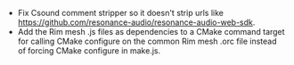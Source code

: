 
- Fix Csound comment stripper so it doesn't strip urls like https://github.com/resonance-audio/resonance-audio-web-sdk.
- Add the Rim mesh .js files as dependencies to a CMake command target for calling CMake configure on the common Rim mesh .orc file instead of forcing CMake configure in make.js.
